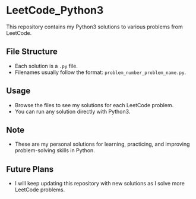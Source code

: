 # LeetCode_Python3

This repository contains my Python3 solutions to various problems from LeetCode.

## File Structure
- Each solution is a `.py` file.
- Filenames usually follow the format: `problem_number_problem_name.py`.

## Usage
- Browse the files to see my solutions for each LeetCode problem.
- You can run any solution directly with Python3.

## Note
- These are my personal solutions for learning, practicing, and improving problem-solving skills in Python.

## Future Plans
- I will keep updating this repository with new solutions as I solve more LeetCode problems.
